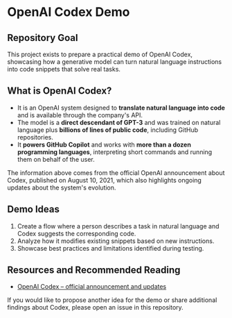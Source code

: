 # OpenAI Codex Demo

## Repository Goal
This project exists to prepare a practical demo of OpenAI Codex, showcasing how a generative model can turn natural language instructions into code snippets that solve real tasks.

## What is OpenAI Codex?
- It is an OpenAI system designed to **translate natural language into code** and is available through the company's API.
- The model is a **direct descendant of GPT-3** and was trained on natural language plus **billions of lines of public code**, including GitHub repositories.
- It **powers GitHub Copilot** and works with **more than a dozen programming languages**, interpreting short commands and running them on behalf of the user.

The information above comes from the official OpenAI announcement about Codex, published on August 10, 2021, which also highlights ongoing updates about the system's evolution.

## Demo Ideas
1. Create a flow where a person describes a task in natural language and Codex suggests the corresponding code.
2. Analyze how it modifies existing snippets based on new instructions.
3. Showcase best practices and limitations identified during testing.

## Resources and Recommended Reading
- [OpenAI Codex – official announcement and updates](https://openai.com/blog/openai-codex)

If you would like to propose another idea for the demo or share additional findings about Codex, please open an issue in this repository.
